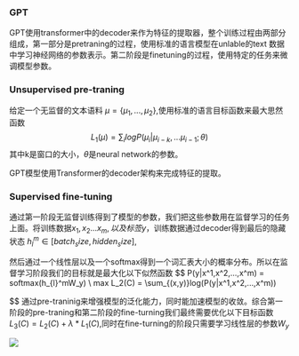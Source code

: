 ### GPT

GPT使用transformer中的decoder来作为特征的提取器，整个训练过程由两部分组成，第一部分是pretraning的过程，使用标准的语言模型在unlable的text 数据中学习神经网络的参数表示。第二阶段是finetuning的过程，使用特定的任务来微调模型参数。

###  Unsupervised pre-traning

给定一个无监督的文本语料 $\mu =\{\mu_{1},...,\mu_{2}\}$,使用标准的语言目标函数来最大思然函数
$$
L_{1}(\mu)=\sum_{i}{logP(\mu_{i}|\mu_{i-k},...\mu_{i-1};\theta)}
$$
其中k是窗口的大小，$\theta$是neural network的参数。

GPT模型使用Transformer的decoder架构来完成特征的提取。

### Supervised fine-tuning

通过第一阶段无监督训练得到了模型的参数，我们把这些参数用在监督学习的任务上面。将训练数据$x_{1},x_{2}...x_{m},以及标签y$，训练数据通过decoder得到最后的隐藏状态 $h_{l}^m \in [batch_size,hidden_size]$,

然后通过一个线性层以及一个softmax得到一个词汇表大小的概率分布。所以在监督学习阶段我们的目标就是最大化以下似然函数
$$
P(y|x^1,x^2,...,x^m) = softmax(h_{l}^mW_y) \\
max L_2(C) = \sum_{(x,y)}log(P(y|x^1,x^2,...,x^m))

$$
通过pre-traninig来增强模型的泛化能力，同时能加速模型的收敛。综合第一阶段的pre-traning和第二阶段的fine-turning我们最终需要优化以下目标函数$L_3(C) =L_2(C)+\lambda*L_1(C)$,同时在fine-turning的阶段只需要学习线性层的参数$W_y$

![](https://pic3.zhimg.com/80/v2-447968f91ef1904b2c11f5f343d19ad6_hd.jpg)